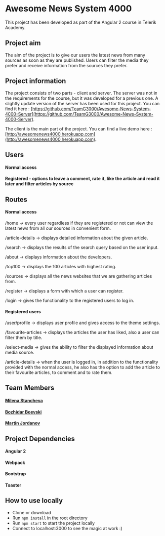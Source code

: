 # Awesome News System 4000
This project has been developed as part of the Angular 2 course in Telerik Academy. 

## Project aim
The aim of the project is to give our users the latest news from many sources as soon as they are published. Users can filter the media they prefer and receive information from the sources they prefer.

## Project information
The project consists of two parts - client and server. The server was not in the requirements for the course, but it was developed for a previous one. A slightly update version of the server has been used for this project. You can find it here : [https://github.com/TeamG3000/Awesome-News-System-4000-Server](https://github.com/TeamG3000/Awesome-News-System-4000-Server). 

The client is the main part of the project. You can find a live demo here : [http://awesomenews4000.herokuapp.com](http://awesomenews4000.herokuapp.com).

## Users
#### Normal access 
#### Registered - options to leave a comment, rate it, like the article and read it later and filter articles by source

## Routes
#### Normal access
/home -> every user regardless if they are registered or not can view the latest news from all our sources in convenient form.

/article-details -> displays detailed information about the given article.

/search -> displays the results of the search query based on the user input.

/about -> displays information about the developers.

/top100 -> displays the 100 articles with highest rating.

/sources -> displays all the news websites that we are gathering articles from.

/register -> displays a form with which a user can register.

/login -> gives the functionality to the registered users to log in.


#### Registered users
/user/profile -> displays user profile and gives access to the theme settings.

/favourite-articles -> displays the articles the user has liked, also a user can filter them by title.

/select-media -> gives the ability to filter the displayed information about media source.

/article-details -> when the user is logged in, in addition to the functionality provided with the normal access, he also has the option to add the article to their favourite articles, to comment and to rate them.

## Team Members 
#### [Milena Stancheva](https://github.com/MilStancheva)
#### [Bozhidar Boevski](https://github.com/kjifw)
#### [Martin Jordanov](https://github.com/mkjordanov) 

## Project Dependencies
#### Angular 2
#### Webpack
#### Bootstrap
#### Toaster

## How to use locally
* Clone or download
* Run ```npm install``` in the root directory
* Run ```npm start``` to start the project locally
* Connect to localhost:3000 to see the magic at work :)